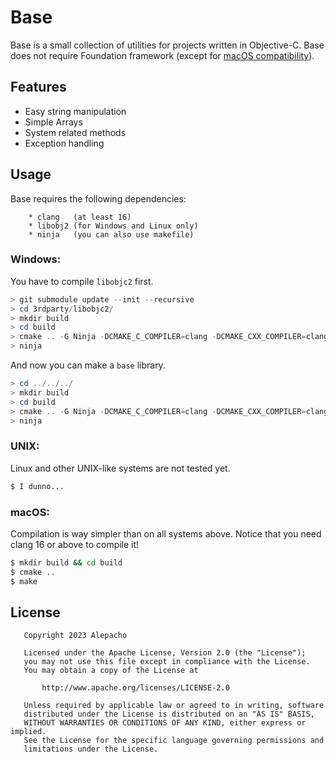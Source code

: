 # Base

Base is a small collection of utilities for projects written in Objective-C.
Base does not require Foundation framework (except for [macOS compatibility](https://github.com/Alepacho/base/blob/master/include/base/base.h)).

## Features

* Easy string manipulation
* Simple Arrays
* System related methods
* Exception handling

## Usage

Base requires the following dependencies:

```
    * clang   (at least 16)
    * libobj2 (for Windows and Linux only)
    * ninja   (you can also use makefile)
```

### Windows:

You have to compile `libobjc2` first.

```powershell
> git submodule update --init --recursive
> cd 3rdparty/libobjc2/
> mkdir build
> cd build
> cmake .. -G Ninja -DCMAKE_C_COMPILER=clang -DCMAKE_CXX_COMPILER=clang
> ninja
```

And now you can make a `base` library.

```powershell
> cd ../../../
> mkdir build
> cd build
> cmake .. -G Ninja -DCMAKE_C_COMPILER=clang -DCMAKE_CXX_COMPILER=clang
> ninja
```

### UNIX:

Linux and other UNIX-like systems are not tested yet.

```bash
$ I dunno...
```

### macOS:

Compilation is way simpler than on all systems above.
Notice that you need clang 16 or above to compile it!

```bash
$ mkdir build && cd build
$ cmake ..
$ make
```

##

## License

```
   Copyright 2023 Alepacho

   Licensed under the Apache License, Version 2.0 (the "License");
   you may not use this file except in compliance with the License.
   You may obtain a copy of the License at

       http://www.apache.org/licenses/LICENSE-2.0

   Unless required by applicable law or agreed to in writing, software
   distributed under the License is distributed on an "AS IS" BASIS,
   WITHOUT WARRANTIES OR CONDITIONS OF ANY KIND, either express or implied.
   See the License for the specific language governing permissions and
   limitations under the License.
```
